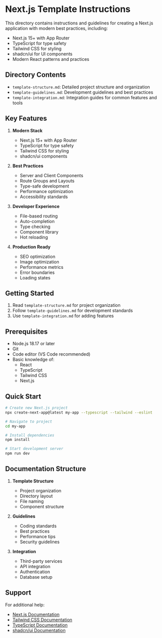# Next.js Template Instructions

This directory contains instructions and guidelines for creating a Next.js application with modern best practices, including:

- Next.js 15+ with App Router
- TypeScript for type safety
- Tailwind CSS for styling
- shadcn/ui for UI components
- Modern React patterns and practices

## Directory Contents

- `template-structure.md`: Detailed project structure and organization
- `template-guidelines.md`: Development guidelines and best practices
- `template-integration.md`: Integration guides for common features and tools

## Key Features

1. **Modern Stack**
   - Next.js 15+ with App Router
   - TypeScript for type safety
   - Tailwind CSS for styling
   - shadcn/ui components

2. **Best Practices**
   - Server and Client Components
   - Route Groups and Layouts
   - Type-safe development
   - Performance optimization
   - Accessibility standards

3. **Developer Experience**
   - File-based routing
   - Auto-completion
   - Type checking
   - Component library
   - Hot reloading

4. **Production Ready**
   - SEO optimization
   - Image optimization
   - Performance metrics
   - Error boundaries
   - Loading states

## Getting Started

1. Read `template-structure.md` for project organization
2. Follow `template-guidelines.md` for development standards
3. Use `template-integration.md` for adding features

## Prerequisites

- Node.js 18.17 or later
- Git
- Code editor (VS Code recommended)
- Basic knowledge of:
  - React
  - TypeScript
  - Tailwind CSS
  - Next.js

## Quick Start

```bash
# Create new Next.js project
npx create-next-app@latest my-app --typescript --tailwind --eslint

# Navigate to project
cd my-app

# Install dependencies
npm install

# Start development server
npm run dev
```

## Documentation Structure

1. **Template Structure**
   - Project organization
   - Directory layout
   - File naming
   - Component structure

2. **Guidelines**
   - Coding standards
   - Best practices
   - Performance tips
   - Security guidelines

3. **Integration**
   - Third-party services
   - API integration
   - Authentication
   - Database setup

## Support

For additional help:
- [Next.js Documentation](https://nextjs.org/docs)
- [Tailwind CSS Documentation](https://tailwindcss.com/docs)
- [TypeScript Documentation](https://www.typescriptlang.org/docs)
- [shadcn/ui Documentation](https://ui.shadcn.com) 